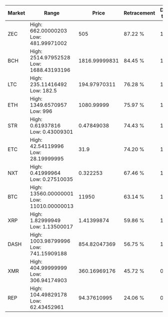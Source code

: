 | Market | Range | Price| Retracement | Doubles to 50% |
| --- | --- | --- | --- | --- |
| ZEC | High: 662.00000203<br />Low: 481.99971002 | 505 | 87.22 % | 1.13 |
| BCH | High: 2514.97952528<br />Low: 1688.43193196 | 1816.99999831 | 84.45 % | 1.16 |
| LTC | High: 235.11416492<br />Low: 182.5 | 194.97970311 | 76.28 % | 1.07 |
| ETH | High: 1349.6570957<br />Low: 996 | 1080.99999 | 75.97 % | 1.08 |
| STR | High: 0.61937816<br />Low: 0.43009301 | 0.47849038 | 74.43 % | 1.10 |
| ETC | High: 42.54119996<br />Low: 28.19999995 | 31.9 | 74.20 % | 1.11 |
| NXT | High: 0.41999964<br />Low: 0.27510035 | 0.322253 | 67.46 % | 1.08 |
| BTC | High: 13560.00000001<br />Low: 11010.00000013 | 11950 | 63.14 % | 1.03 |
| XRP | High: 1.82999949<br />Low: 1.13500017 | 1.41399874 | 59.86 % | 1.05 |
| DASH | High: 1003.98799996<br />Low: 741.15909188 | 854.82047369 | 56.75 % | 1.02 |
| XMR | High: 404.99999999<br />Low: 306.94174903 | 360.16969176 | 45.72 % | 0.00 |
| REP | High: 104.49829178<br />Low: 62.43452961 | 94.37610995 | 24.06 % | 0.00 |
